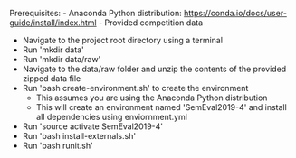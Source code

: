 Prerequisites:
    - Anaconda Python distribution: https://conda.io/docs/user-guide/install/index.html
    - Provided competition data

- Navigate to the project root directory using a terminal
- Run 'mkdir data'
- Run 'mkdir data/raw'
- Navigate to the data/raw folder and unzip the contents of the provided zipped data file
- Run 'bash create-environment.sh' to create the environment
    - This assumes you are using the Anaconda Python distribution
    - This will create an environment named 'SemEval2019-4' and install all dependencies using enviornment.yml
- Run 'source activate SemEval2019-4'
- Run 'bash install-externals.sh'
- Run 'bash runit.sh'
